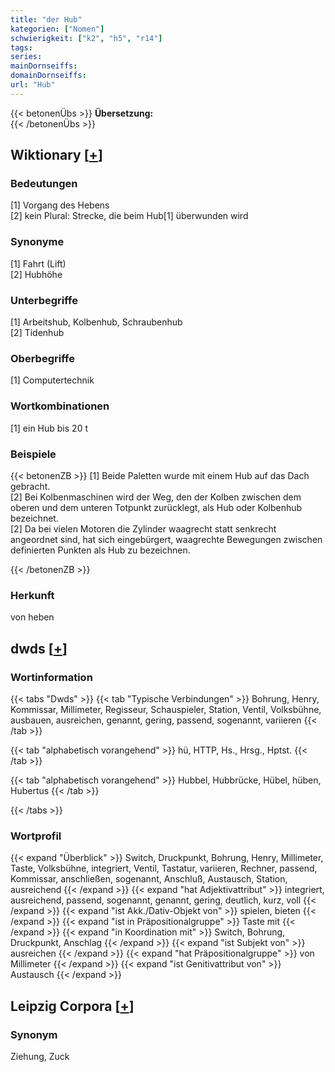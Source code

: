 ```yaml
---
title: "der Hub"
kategorien: ["Nomen"]
schwierigkeit: ["k2", "h5", "r14"]
tags:
series:
mainDornseiffs:
domainDornseiffs:
url: "Hub"
---
```


{{< betonenÜbs >}}
**Übersetzung:**  
{{< /betonenÜbs >}}

## Wiktionary [[+](https://de.wiktionary.org/wiki/Hub)]

### Bedeutungen
[1] Vorgang des Hebens  
[2] kein Plural: Strecke, die beim Hub[1] überwunden wird  

### Synonyme
[1] Fahrt (Lift)  
[2] Hubhöhe  

### Unterbegriffe
[1] Arbeitshub, Kolbenhub, Schraubenhub  
[2] Tidenhub  

### Oberbegriffe
[1] Computertechnik  

### Wortkombinationen
[1] ein Hub bis 20 t  

### Beispiele
{{< betonenZB >}}
[1] Beide Paletten wurde mit einem Hub auf das Dach gebracht.  
[2] Bei Kolbenmaschinen wird der Weg, den der Kolben zwischen dem oberen und dem unteren Totpunkt zurücklegt, als Hub oder Kolbenhub bezeichnet.  
[2] Da bei vielen Motoren die Zylinder waagrecht statt senkrecht angeordnet sind, hat sich eingebürgert, waagrechte Bewegungen zwischen definierten Punkten als Hub zu bezeichnen.  

{{< /betonenZB >}}
### Herkunft
von heben  



## dwds [[+](https://www.dwds.de/wb/Hub)]

### Wortinformation
{{< tabs "Dwds" >}}
{{< tab "Typische Verbindungen" >}}
Bohrung, Henry, Kommissar, Millimeter, Regisseur, Schauspieler, Station, Ventil, Volksbühne, ausbauen, ausreichen, genannt, gering, passend, sogenannt, variieren
{{< /tab >}}

{{< tab "alphabetisch vorangehend" >}}
hü, HTTP, Hs., Hrsg., Hptst.
{{< /tab >}}

{{< tab "alphabetisch vorangehend" >}}
Hubbel, Hubbrücke, Hübel, hüben, Hubertus
{{< /tab >}}

{{< /tabs >}}

### Wortprofil
{{< expand "Überblick" >}} Switch, Druckpunkt, Bohrung, Henry, Millimeter, Taste, Volksbühne, integriert, Ventil, Tastatur, variieren, Rechner, passend, Kommissar, anschließen, sogenannt, Anschluß, Austausch, Station, ausreichend {{< /expand >}}
{{< expand "hat Adjektivattribut" >}} integriert, ausreichend, passend, sogenannt, genannt, gering, deutlich, kurz, voll {{< /expand >}}
{{< expand "ist Akk./Dativ-Objekt von" >}} spielen, bieten {{< /expand >}}
{{< expand "ist in Präpositionalgruppe" >}} Taste mit {{< /expand >}}
{{< expand "in Koordination mit" >}} Switch, Bohrung, Druckpunkt, Anschlag {{< /expand >}}
{{< expand "ist Subjekt von" >}} ausreichen {{< /expand >}}
{{< expand "hat Präpositionalgruppe" >}} von Millimeter {{< /expand >}}
{{< expand "ist Genitivattribut von" >}} Austausch {{< /expand >}}

## Leipzig Corpora [[+](https://corpora.uni-leipzig.de/en/res?word=Hub&corpusId=deu_newscrawl-public_2018)]


### Synonym
Ziehung, Zuck

